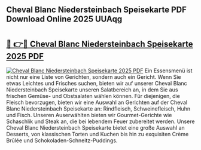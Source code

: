 ## Cheval Blanc Niedersteinbach Speisekarte PDF Download Online 2025 UUAqg

# <h2><a href="http://gcbrfty.nevu.top/?p=Cheval+Blanc+Niedersteinbach+Speisekarte">🔗 👉🔴 Cheval Blanc Niedersteinbach Speisekarte 2025 PDF</a></h2>

[![Cheval Blanc Niedersteinbach Speisekarte 2025 PDF](https://i.imgur.com/dBaPXMq.png)](http://gcbrfty.nevu.top/?p=Cheval+Blanc+Niedersteinbach+Speisekarte)
Ein Essensmenü ist nicht nur eine Liste von Gerichten, sondern auch ein Gericht. Wenn Sie etwas Leichtes und Frisches suchen, bieten wir auf unserer Cheval Blanc Niedersteinbach Speisekarte unseren Salatbereich an, in dem Sie aus frischen Gemüse- und Obstsalaten wählen können. Für diejenigen, die Fleisch bevorzugen, bieten wir eine Auswahl an Gerichten auf der Cheval Blanc Niedersteinbach Speisekarte an: Rindfleisch, Schweinefleisch, Huhn und Fisch. Unseren Auserwählten bieten wir Gourmet-Gerichte wie Schaschlik und Steak an, die bei lebendem Feuer zubereitet werden. Unsere Cheval Blanc Niedersteinbach Speisekarte bietet eine große Auswahl an Desserts, von klassischen Torten und Kuchen bis hin zu exquisiten Crème Brûlée und Schokoladen-Schneitz-Puddings.
